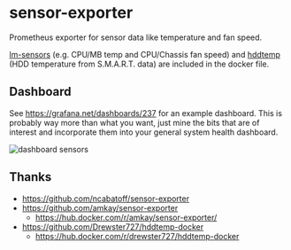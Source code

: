 # sensor-exporter
Prometheus exporter for sensor data like temperature and fan speed.

[lm-sensors](http://www.lm-sensors.org) (e.g. CPU/MB temp and CPU/Chassis fan speed) and [hddtemp](http://www.guzu.net/linux/hddtemp.php) (HDD temperature from S.M.A.R.T. data) are included in the docker file.

## Dashboard
See https://grafana.net/dashboards/237 for an example dashboard.  This is probably
way more than what you want, just mine the bits that are of interest and incorporate
them into your general system health dashboard.

![dashboard sensors](epfl-sti/cluster.coreos.prometheus-sensors/raw/master/dashboard-sensors.png "dashboard sensors")


## Thanks

* https://github.com/ncabatoff/sensor-exporter
* https://github.com/amkay/sensor-exporter
  * https://hub.docker.com/r/amkay/sensor-exporter/
* https://github.com/Drewster727/hddtemp-docker
  * https://hub.docker.com/r/drewster727/hddtemp-docker
